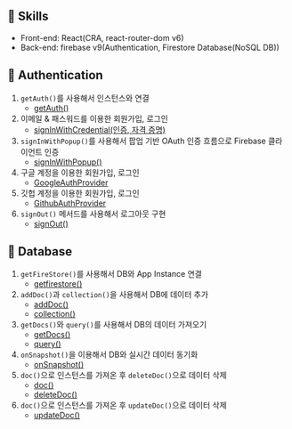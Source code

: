 ## 📌 Skills
- Front-end: React(CRA, react-router-dom v6)
- Back-end: firebase v9(Authentication, Firestore Database(NoSQL DB))

## 📌 Authentication
1. `getAuth()`를 사용해서 인스턴스와 연결
   - [getAuth()](https://firebase.google.com/docs/reference/js/auth.md#getauth)
2. 이메일 & 패스워드를 이용한 회원가입, 로그인
   - [signInWithCredential(인증, 자격 증명)](https://firebase.google.com/docs/reference/js/auth.md#signinwithemailandpassword) 
3. `signInWithPopup()`를 사용해서 팝업 기반 OAuth 인증 흐름으로 Firebase 클라이언트 인증
   - [signInWithPopup()](https://firebase.google.com/docs/reference/js/auth.md?authuser=0#signinwithpopup)
4. 구글 계정을 이용한 회원가입, 로그인
   - [GoogleAuthProvider](https://firebase.google.com/docs/auth/web/google-signin)
5. 깃헙 계정을 이용한 회원가입, 로그인
   - [GithubAuthProvider](https://firebase.google.com/docs/auth/web/github-auth)
6. `signOut()` 메서드를 사용해서 로그아웃 구현
   - [signOut()](https://firebase.google.com/docs/reference/js/auth.md#signout)

## 📌 Database
1. `getFireStore()`를 사용해서 DB와 App Instance 연결
   - [getfirestore()](https://firebase.google.com/docs/reference/js/firestore_.md#getfirestore)
2. `addDoc()`과 `collection()`을 사용해서 DB에 데이터 추가
   - [addDoc()](https://firebase.google.com/docs/reference/js/firestore_.md#adddoc)
   - [collection()](https://firebase.google.com/docs/reference/js/firestore_.md#collection)
3. `getDocs()`와 `query()`를 사용해서 DB의 데이터 가져오기
   - [getDocs()](https://firebase.google.com/docs/reference/js/firestore_.md#getdocs)
   - [query()](https://firebase.google.com/docs/reference/js/firestore_.query)
4. `onSnapshot()`을 이용해서 DB와 실시간 데이터 동기화
   - [onSnapshot()](https://firebase.google.com/docs/reference/js/firestore_.md?authuser=0#onsnapshot)
5. `doc()`으로 인스턴스를 가져온 후 `deleteDoc()`으로 데이터 삭제
   - [doc()](https://firebase.google.com/docs/reference/js/firestore_.md?authuser=0#doc)
   - [deleteDoc()](https://firebase.google.com/docs/reference/js/firestore_.md?authuser=0#deletedoc)
6. `doc()`으로 인스턴스를 가져온 후 `updateDoc()`으로 데이터 삭제
   - [updateDoc()](https://firebase.google.com/docs/reference/js/firestore_.md?authuser=0#updatedoc)